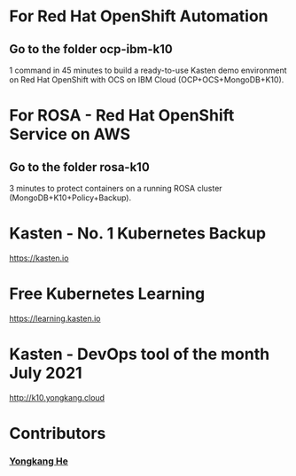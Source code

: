 # For Red Hat OpenShift Automation
## Go to the folder ocp-ibm-k10
1 command in 45 minutes to build a ready-to-use Kasten demo environment on Red Hat OpenShift with OCS on IBM Cloud (OCP+OCS+MongoDB+K10).

# For ROSA - Red Hat OpenShift Service on AWS
## Go to the folder rosa-k10
3 minutes to protect containers on a running ROSA cluster (MongoDB+K10+Policy+Backup).

# Kasten - No. 1 Kubernetes Backup
https://kasten.io 

# Free Kubernetes Learning
https://learning.kasten.io 

# Kasten - DevOps tool of the month July 2021
http://k10.yongkang.cloud

# Contributors

### [Yongkang He](http://yongkang.cloud)




